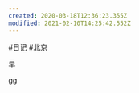 ```yaml
---
created: 2020-03-18T12:36:23.355Z
modified: 2021-02-10T14:25:42.552Z
---
```

#日记 #北京

<!-- @timer "date":"Mon Mar 02 2020 09:47:40 GMT+0800 (CST)" -->

早

<!-- @timer "date":"Mon Mar 02 2020 15:31:04 GMT+0800 (CST)","duration":"about 6 hours" -->

gg
